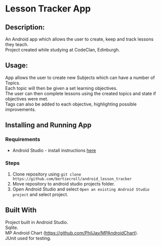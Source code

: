 # Lesson Tracker App

## Description:

An Android app which allows the user to create, keep and track lessons they teach.  
Project created while studying at CodeClan, Edinburgh.  

## Usage:

App allows the user to create new Subjects which can have a number of Topics.  
Each topic will then be given a set learning objectives.  
The user can then complete lessons using the created topics and state if objectives were met.  
Tags can also be added to each objective, highlighting possible improvements.

## Installing and Running App

### Requirements
* Android Studio - install instructions [here](https://developer.android.com/studio/install.html)

### Steps
1. Clone repository using `git clone https://github.com/bertiecroll/android_lesson_tracker`
2. Move repository to android studio projects folder. 
3. Open Android Studio and select `Open an existing Android Studio project` and select project.

## Built With

Project built in Android Studio.   
Sqlite.  
MP Android Chart (https://github.com/PhilJay/MPAndroidChart).  
JUnit used for testing.  
